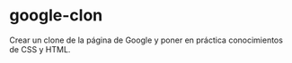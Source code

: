 # google-clon
Crear un clone de la página de Google y poner en práctica conocimientos de CSS y HTML.

